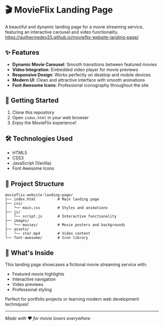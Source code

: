 # 🎬 MovieFlix Landing Page

A beautiful and dynamic landing page for a movie streaming service, featuring an interactive carousel and video functionality.
 https://guilhermedev25.github.io/movieflix-website-landing-page/
## ✨ Features

- **Dynamic Movie Carousel**: Smooth transitions between featured movies
- **Video Integration**: Embedded video player for movie previews
- **Responsive Design**: Works perfectly on desktop and mobile devices
- **Modern UI**: Clean and attractive interface with smooth animations
- **Font Awesome Icons**: Professional iconography throughout the site

## 🚀 Getting Started

1. Clone this repository
2. Open `index.html` in your web browser
3. Enjoy the MovieFlix experience!

## 🛠️ Technologies Used

- HTML5
- CSS3
- JavaScript (Vanilla)
- Font Awesome Icons

## 📁 Project Structure

```
movieflix-website-landing-page/
├── index.html          # Main landing page
├── css/
│   └── main.css        # Styles and animations
├── js/
│   └── script.js       # Interactive functionality
├── images/
│   └── movies/         # Movie posters and backgrounds
├── assets/
│   └── star.mp4        # Video content
└── font-awesome/       # Icon library
```

## 🎯 What's Inside

This landing page showcases a fictional movie streaming service with:

- Featured movie highlights
- Interactive navigation
- Video previews
- Professional styling

Perfect for portfolio projects or learning modern web development techniques!

---

_Made with ❤️ for movie lovers everywhere_
